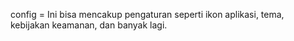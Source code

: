 config = Ini bisa mencakup pengaturan seperti ikon aplikasi, tema, kebijakan keamanan, dan banyak lagi.